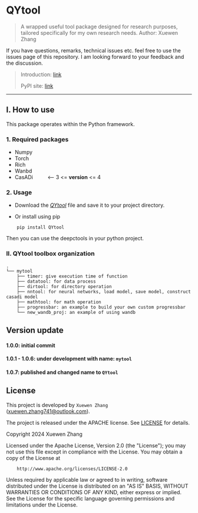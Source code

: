 # QYtool

> A wrapped useful tool package designed for research purposes, tailored specifically for my own research needs.
> Author: Xuewen Zhang

If you have questions, remarks, technical issues etc. feel free to use the issues page of this repository. I am looking forward to your feedback and the discussion.

> Introduction: [link](https://github.com/QiYuan-Zhang/QYtool)
> 
> PyPI site: [link](https://pypi.org/project/QYtool/)

---


## I. How to use

This package operates within the Python framework.

### 1. Required packages

- Numpy
- Torch
- Rich
- Wanbd
- CasADi &emsp; &emsp;     <-- 3 <= __version__ <= 4


### 2. Usage

- Download the [*QYtool*](https://github.com/QiYuan-Zhang/QYtool/tree/main/src) file and save it to your project directory.

- Or install using pip

```
    pip install QYtool
```
Then you can use the deepctools in your python project.


### II. QYtool toolbox organization
```
. 
└── mytool
    ├── timer: give execution time of function 
    ├── datatool: for data process
    ├── dirtool: for directory operation
    ├── nntool: for neural networks, load model, save model, construct casadi model  
    ├── mathtool: for math operation
    ├── progressbar: an example to build your own custom progressbar
    └── new_wandb_proj: an example of using wandb
```

## Version update

#### **1.0.0**: initial commit

#### 1.0.1 - 1.0.6: under development with name: `mytool`

#### 1.0.7: published and changed name to `QYtool`


## License

This project is developed by `Xuewen Zhang` (xuewen.zhang741@outlook.com).

The project is released under the APACHE license. See [LICENSE](https://github.com/QiYuan-Zhang/QYtool/blob/main/LICENSE) for details.

Copyright 2024 Xuewen Zhang

Licensed under the Apache License, Version 2.0 (the "License"); you may not use this file except in compliance with the License. You may obtain a copy of the License at
```
    http://www.apache.org/licenses/LICENSE-2.0
```
Unless required by applicable law or agreed to in writing, software distributed under the License is distributed on an "AS IS" BASIS, WITHOUT WARRANTIES OR CONDITIONS OF ANY KIND, either express or implied. See the License for the specific language governing permissions and limitations under the License.